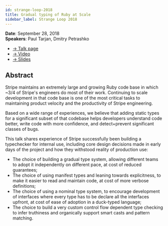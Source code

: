 ```yaml
---
id: strange-loop-2018
title: Gradual typing of Ruby at Scale
sidebar_label: Strange Loop 2018
---
```


**Date**: September 28, 2018\
**Speakers**: Paul Tarjan, Dmitry Petrashko

- [→ Talk page](https://www.thestrangeloop.com/2018/gradual-typing-of-ruby-at-scale.html)
- [→ Video](https://www.youtube.com/watch?v=uFFJyp8vXQI)
- [→ Slides](https://sorbet.run/talks/StrangeLoop2018/#/)

## Abstract

Stripe maintains an extremely large and growing Ruby code base in which ~3/4 of
Stripe's engineers do most of their work. Continuing to scale development in
that code base is one of the most critical tasks to maintaining product velocity
and the productivity of Stripe engineering.

Based on a wide range of experiences, we believe that adding static types for a
significant subset of that codebase helps developers understand code better,
write code with more confidence, and detect+prevent significant classes of bugs.

This talk shares experience of Stripe successfully been building a typechecker
for internal use, including core design decisions made in early days of the
project and how they withstood reality of production use:

- The choice of building a gradual type system, allowing different teams to
  adopt it independently on different pace, at cost of reduced guarantees;
- The choice of using manifest types and leaning towards explicitness, to make
  it easier to read and maintain code, at cost of more verbose definitions;
- The choice of using a nominal type system, to encourage development of
  interfaces where every type has to be declare all the interfaces upfront, at
  cost of ease of adoption in a duck-typed language;
- The choice to build a very custom control flow dependent type checking to
  infer truthiness and organically support smart casts and pattern matching.
